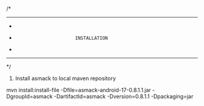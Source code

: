 /*
**********************************************************************
*
*                           INSTALLATION
*
**********************************************************************
*/

1. Install asmack to local maven repository


mvn install:install-file -Dfile=asmack-android-17-0.8.1.1.jar -DgroupId=asmack -DartifactId=asmack -Dversion=0.8.1.1 -Dpackaging=jar